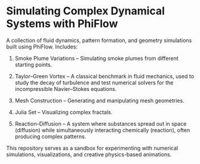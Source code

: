 # Simulating Complex Dynamical Systems with PhiFlow
A collection of fluid dynamics, pattern formation, and geometry simulations built using PhiFlow. Includes:

1. Smoke Plume Variations – Simulating smoke plumes from different starting points.

2. Taylor–Green Vortex – A classical benchmark in fluid mechanics, used to study the decay of turbulence and test numerical solvers for the incompressible Navier–Stokes equations.

3. Mesh Construction – Generating and manipulating mesh geometries.

4. Julia Set – Visualizing complex fractals.

5. Reaction–Diffusion – A system where substances spread out in space (diffusion) while simultaneously interacting chemically (reaction), often producing complex patterns.

This repository serves as a sandbox for experimenting with numerical simulations, visualizations, and creative physics-based animations.
